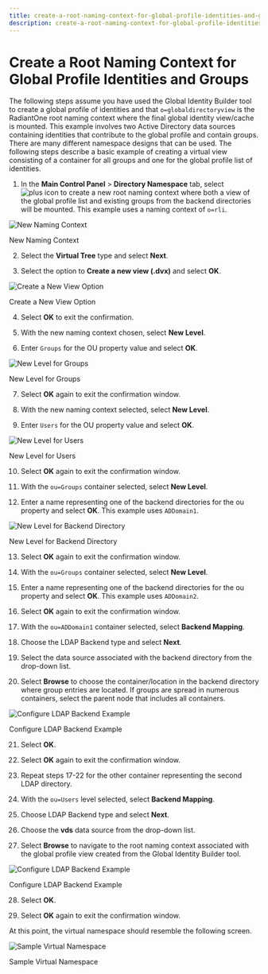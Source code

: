 ```yaml
---
title: create-a-root-naming-context-for-global-profile-identities-and-groups
description: create-a-root-naming-context-for-global-profile-identities-and-groups
---
```

         
# Create a Root Naming Context for Global Profile Identities and Groups

The following steps assume you have used the Global Identity Builder tool to create a global profile of identities and that `o=globaldirectoryview` is the RadiantOne root naming context where the final global identity view/cache is mounted. This example involves two Active Directory data sources containing identities that contribute to the global profile and contain groups. There are many different namespace designs that can be used. The following steps describe a basic example of creating a virtual view consisting of a container for all groups and one for the global profile list of identities.

1. In the **Main Control Panel** > **Directory Namespace** tab, select ![plus icon](./media/image74.png) to create a new root naming context where both a view of the global profile list and existing groups from the backend directories will be mounted. This example uses a naming context of `o=rli`.

![New Naming Context](./media/image75.png)

New Naming Context

2. Select the **Virtual Tree** type and select **Next**.

3. Select the option to **Create a new view (.dvx)** and select **OK**.

![Create a New View Option](./media/image76.png)

Create a New View Option

4. Select **OK** to exit the confirmation.

5. With the new naming context chosen, select **New Level**.

6. Enter `Groups` for the OU property value and select **OK**.

![New Level for Groups](./media/image78.png)

New Level for Groups

7. Select **OK** again to exit the confirmation window.

8. With the new naming context selected, select **New Level**.

9. Enter `Users` for the OU property value and select **OK**.

![New Level for Users](./media/image79.png)

New Level for Users

10. Select **OK** again to exit the confirmation window.

11. With the `ou=Groups` container selected, select **New Level**.

12. Enter a name representing one of the backend directories for the ou property and select **OK**. This example uses `ADDomain1`.

![New Level for Backend Directory](./media/image80.png)

New Level for Backend Directory

13. Select **OK** again to exit the confirmation window.

14. With the `ou=Groups` container selected, select **New Level**.

15. Enter a name representing one of the backend directories for the ou property and select **OK**. This example uses `ADDomain2`.

16. Select **OK** again to exit the confirmation window.

17. With the `ou=ADDomain1` container selected, select **Backend Mapping**.

18. Choose the LDAP Backend type and select **Next**.

19. Select the data source associated with the backend directory from the drop-down list.

20. Select **Browse** to choose the container/location in the backend directory where group entries are located. If groups are spread in numerous containers, select the parent node that includes all containers.

![Configure LDAP Backend Example](./media/image82.png)

Configure LDAP Backend Example

21. Select **OK**.

22. Select **OK** again to exit the confirmation window.

23. Repeat steps 17-22 for the other container representing the second LDAP directory.

24. With the `ou=Users` level selected, select **Backend Mapping**.

25. Choose LDAP Backend type and select **Next**.

26. Choose the **vds** data source from the drop-down list.

27. Select **Browse** to navigate to the root naming context associated with the global profile view created from the Global Identity Builder tool.

![Configure LDAP Backend Example](./media/image84.png)

Configure LDAP Backend Example

28. Select **OK**.

29. Select **OK** again to exit the confirmation window.

At this point, the virtual namespace should resemble the following screen.

![Sample Virtual Namespace](./media/image85.png)

Sample Virtual Namespace
